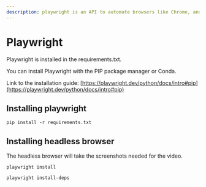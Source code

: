 ```yaml
---
description: playwright is an API to automate browsers like Chrome, and Firefox. etc...
---
```


# Playwright

Playwright is installed in the requirements.txt.

You can install Playwright with the PIP package manager or Conda.

Link to the installation guide: [https://playwright.dev/python/docs/intro#pip](https://playwright.dev/python/docs/intro#pip)

## Installing playwright

```shell
pip install -r requirements.txt
```

## Installing headless browser

The headless browser will take the screenshots needed for the video.

```shell
playwright install
```

```shell
playwright install-deps
```
